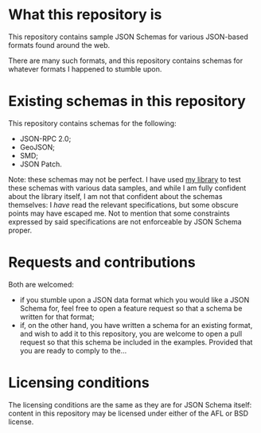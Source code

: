 <h1>What this repository is</h1>

<p>This repository contains sample JSON Schemas for various JSON-based formats found around the
web.</p>

<p>There are many such formats, and this repository contains schemas for whatever formats I happened
to stumble upon.</p>

<h1>Existing schemas in this repository</h1>

<p>This repository contains schemas for the following:</p>

<ul>
    <li>JSON-RPC 2.0;</li>
    <li>GeoJSON;</li>
    <li>SMD;</li>
    <li>JSON Patch.</li>
</ul>

<p>Note: these schemas may not be perfect. I have used <a
href="https://github.com/fge/json-schema-validator">my library</a> to test these schemas with
various data samples, and while I am fully confident about the library itself, I am not that
confident about the schemas themselves: I <i>have</i> read the relevant specifications, but some
obscure points may have escaped me. Not to mention that some constraints expressed by said
specifications are not enforceable by JSON Schema proper.</p>

<h1>Requests and contributions</h1>

<p>Both are welcomed:</p>

<ul>
    <li>if you stumble upon a JSON data format which you would like a JSON Schema for, feel free to
    open a feature request so that a schema be written for that format;</li>
    <li>if, on the other hand, you have written a schema for an existing format, and wish to add it
    to this repository, you are welcome to open a pull request so that this schema be included in
    the examples. Provided that you are ready to comply to the...</li>
</ul>

<h1>Licensing conditions</h1>

<p>The licensing conditions are the same as they are for JSON Schema itself: content in this
repository may be licensed under either of the AFL or BSD license.</p>

